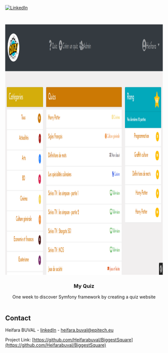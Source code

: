 
[![LinkedIn][linkedin-shield]][linkedin-url]



<!-- PROJECT LOGO -->
<br />
<p align="center">
  <a href="https://github.com/Heifarabuval/BiggestSquare">
    <img src="readMeImg/carbon.png" alt="Logo" width="1200" height="800">
  </a>

<h3 align="center">My Quiz</h3>

  <p align="center">
    One week to discover Symfony framework by creating a quiz website
    <br />
    <br />
  </p>



<!-- CONTACT -->
## Contact

Heifara BUVAL - [linkedIn](https://www.linkedin.com/in/heifara-buval-b1662914a/) - heifara.buval@epitech.eu

Project Link: [https://github.com/Heifarabuval/BiggestSquare](https://github.com/Heifarabuval/BiggestSquare)




<!-- MARKDOWN LINKS & IMAGES -->
[linkedin-shield]: https://img.shields.io/badge/-LinkedIn-black.svg?style=for-the-badge&logo=linkedin&colorB=555
[linkedin-url]: https://www.linkedin.com/in/heifara-buval-b1662914a/

